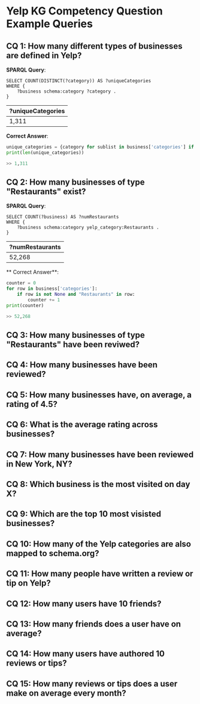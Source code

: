 # Yelp KG Competency Question Example Queries

## CQ 1: How many different types of businesses are defined in Yelp?
**SPARQL Query**:
```sparql
SELECT COUNT(DISTINCT(?category)) AS ?uniqueCategories
WHERE {
    ?business schema:category ?category .
}
```

| **?uniqueCategories** |
|-----------------------|
|         1,311         |

**Correct Answer**:
```python
unique_categories = {category for sublist in business['categories'] if sublist for category in sublist}
print(len(unique_categories))

>> 1,311
```

## CQ 2: How many businesses of type "Restaurants" exist?
**SPARQL Query**:
```sparql
SELECT COUNT(?business) AS ?numRestaurants
WHERE {
    ?business schema:category yelp_category:Restaurants .
}
```
|  **?numRestaurants**  |
|-----------------------|
|         52,268        |

** Correct Answer**:
```python
counter = 0
for row in business['categories']:
    if row is not None and "Restaurants" in row:
        counter += 1
print(counter)

>> 52,268
```

## CQ 3: How many businesses of type "Restaurants" have been reviwed?



## CQ 4: How many businesses have been reviewed?



## CQ 5: How many businesses have, on average, a rating of 4.5?



## CQ 6: What is the average rating across businesses?



## CQ 7: How many businesses have been reviewed in New York, NY?



## CQ 8: Which business is the most visited on day X?



## CQ 9: Which are the top 10 most visisted businesses?



## CQ 10: How many of the Yelp categories are also mapped to schema.org?



## CQ 11: How many people have written a review or tip on Yelp?



## CQ 12: How many users have 10 friends?



## CQ 13: How many friends does a user have on average?



## CQ 14: How many users have authored 10 reviews or tips?



## CQ 15: How many reviews or tips does a user make on average every month?


